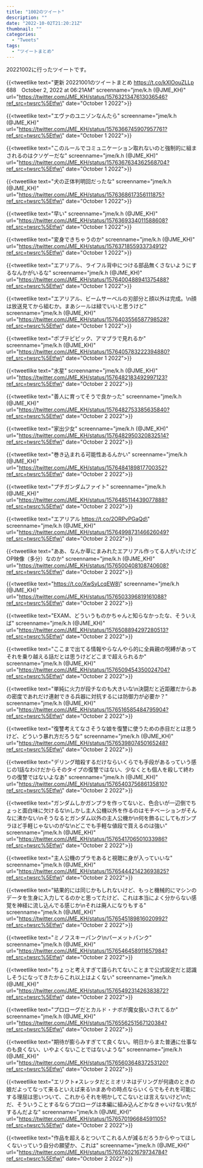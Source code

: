 ```yaml
---
title: "1002のツイート"
description: ""
date: "2022-10-02T21:20:21Z"
thumbnail: ""
categories:
  - "Tweets"
tags:
  - "ツイートまとめ"
---
```

20221002に行ったツイートです。
<!--more-->
{{<tweetlike text=\"更新 20221001のツイートまとめ https://t.co/kXlOouZLLp 688　October 2, 2022 at 06:21AM\" screenname=\"jme/k.h (@JME_KH)\" url=\"https://twitter.com/JME_KH/status/1576321347613036546?ref_src=twsrc%5Etfw\" date=\"October 1 2022\">}}

{{<tweetlike text=\"エヴァのユニゾンなんたら\" screenname=\"jme/k.h (@JME_KH)\" url=\"https://twitter.com/JME_KH/status/1576366745907957761?ref_src=twsrc%5Etfw\" date=\"October 1 2022\">}}

{{<tweetlike text=\"このルールでコミュニケーション取れないのと強制的に組まされるのはクソゲーだな\" screenname=\"jme/k.h (@JME_KH)\" url=\"https://twitter.com/JME_KH/status/1576367634362568704?ref_src=twsrc%5Etfw\" date=\"October 1 2022\">}}

{{<tweetlike text=\"犬の正体判明回だったな\" screenname=\"jme/k.h (@JME_KH)\" url=\"https://twitter.com/JME_KH/status/1576368617356111875?ref_src=twsrc%5Etfw\" date=\"October 1 2022\">}}

{{<tweetlike text=\"早い\" screenname=\"jme/k.h (@JME_KH)\" url=\"https://twitter.com/JME_KH/status/1576369334011588608?ref_src=twsrc%5Etfw\" date=\"October 1 2022\">}}

{{<tweetlike text=\"変身できちゃうのか\" screenname=\"jme/k.h (@JME_KH)\" url=\"https://twitter.com/JME_KH/status/1576371855933734912?ref_src=twsrc%5Etfw\" date=\"October 1 2022\">}}

{{<tweetlike text=\"エアリアル、ライフル背中につける部品無くさないようにするなんかがいるな\" screenname=\"jme/k.h (@JME_KH)\" url=\"https://twitter.com/JME_KH/status/1576400488941375488?ref_src=twsrc%5Etfw\" date=\"October 1 2022\">}}

{{<tweetlike text=\"エアリアル、ビームサーベルの刃部分と顔以外は完成。\n顔は放送見てから組むか。まあシールは緑でいいと思うけど\" screenname=\"jme/k.h (@JME_KH)\" url=\"https://twitter.com/JME_KH/status/1576403556587798528?ref_src=twsrc%5Etfw\" date=\"October 1 2022\">}}

{{<tweetlike text=\"ポプテピピック、アマプラで見れるか\" screenname=\"jme/k.h (@JME_KH)\" url=\"https://twitter.com/JME_KH/status/1576405783222394880?ref_src=twsrc%5Etfw\" date=\"October 1 2022\">}}

{{<tweetlike text=\"水星\" screenname=\"jme/k.h (@JME_KH)\" url=\"https://twitter.com/JME_KH/status/1576482183492997123?ref_src=twsrc%5Etfw\" date=\"October 2 2022\">}}

{{<tweetlike text=\"善人に育ってそうで良かった\" screenname=\"jme/k.h (@JME_KH)\" url=\"https://twitter.com/JME_KH/status/1576482753385635840?ref_src=twsrc%5Etfw\" date=\"October 2 2022\">}}

{{<tweetlike text=\"家出少女\" screenname=\"jme/k.h (@JME_KH)\" url=\"https://twitter.com/JME_KH/status/1576482950320832514?ref_src=twsrc%5Etfw\" date=\"October 2 2022\">}}

{{<tweetlike text=\"巻き込まれる可能性あるんかい\" screenname=\"jme/k.h (@JME_KH)\" url=\"https://twitter.com/JME_KH/status/1576484189817700352?ref_src=twsrc%5Etfw\" date=\"October 2 2022\">}}

{{<tweetlike text=\"プチガンダムファイト\" screenname=\"jme/k.h (@JME_KH)\" url=\"https://twitter.com/JME_KH/status/1576485114439077888?ref_src=twsrc%5Etfw\" date=\"October 2 2022\">}}

{{<tweetlike text=\"エアリアル https://t.co/2ORPvPGaQd\" screenname=\"jme/k.h (@JME_KH)\" url=\"https://twitter.com/JME_KH/status/1576499873146626049?ref_src=twsrc%5Etfw\" date=\"October 2 2022\">}}

{{<tweetlike text=\"ああ、なんか草にまみれたエアリアル作ってる人がいたけどOP映像（多分）なのか\" screenname=\"jme/k.h (@JME_KH)\" url=\"https://twitter.com/JME_KH/status/1576500408108740608?ref_src=twsrc%5Etfw\" date=\"October 2 2022\">}}

{{<tweetlike text=\"https://t.co/XwSyLcqEW8\" screenname=\"jme/k.h (@JME_KH)\" url=\"https://twitter.com/JME_KH/status/1576503396819161088?ref_src=twsrc%5Etfw\" date=\"October 2 2022\">}}

{{<tweetlike text=\"EXAM、どういうものかちゃんと知らなかったな、そういえば\" screenname=\"jme/k.h (@JME_KH)\" url=\"https://twitter.com/JME_KH/status/1576508894297280513?ref_src=twsrc%5Etfw\" date=\"October 2 2022\">}}

{{<tweetlike text=\"ここまで出てる情報やらなんやら的に全員親の呪縛があってそれを乗り越える話だとは思うけどどこまで超えられるか\" screenname=\"jme/k.h (@JME_KH)\" url=\"https://twitter.com/JME_KH/status/1576509454350024704?ref_src=twsrc%5Etfw\" date=\"October 2 2022\">}}

{{<tweetlike text=\"単純に火力が段チなのも大きいな\n決闘だと近距離だからあの密度であれだけ連射できる兵器に対抗するには防御力が必要か？\" screenname=\"jme/k.h (@JME_KH)\" url=\"https://twitter.com/JME_KH/status/1576516585484795904?ref_src=twsrc%5Etfw\" date=\"October 2 2022\">}}

{{<tweetlike text=\"復讐考えてなさそうな娘を復讐に使うための赤目だとは思うけど、どういう暴れ方だろうな\" screenname=\"jme/k.h (@JME_KH)\" url=\"https://twitter.com/JME_KH/status/1576539807450165248?ref_src=twsrc%5Etfw\" date=\"October 2 2022\">}}

{{<tweetlike text=\"デリング暗殺するだけならいくらでも手段があるっていう感じの1話なわけだからそのタイプの復讐ではない、少なくとも個人を殺して終わりの復讐ではないよなあ\" screenname=\"jme/k.h (@JME_KH)\" url=\"https://twitter.com/JME_KH/status/1576540375686135810?ref_src=twsrc%5Etfw\" date=\"October 2 2022\">}}

{{<tweetlike text=\"ガンダムしかガンプラを作ってないと、色合いが一辺倒でちょっと面白味に欠けるな\nしかし主人公機以外を作るのはモチベーションがそんなに沸かない\nそうなるとガンダム以外の主人公機か\n何を飾るにしてもガンプラほど手軽じゃないのがな\nどこでも手軽な値段で買えるのは強い\" screenname=\"jme/k.h (@JME_KH)\" url=\"https://twitter.com/JME_KH/status/1576541706501033986?ref_src=twsrc%5Etfw\" date=\"October 2 2022\">}}

{{<tweetlike text=\"主人公機のプラモあると視聴に身が入っていいな\" screenname=\"jme/k.h (@JME_KH)\" url=\"https://twitter.com/JME_KH/status/1576544421423693825?ref_src=twsrc%5Etfw\" date=\"October 2 2022\">}}

{{<tweetlike text=\"結果的には同じかもしれないけど、もっと機械的にマシンのデータを生身に入力してるのかと思ってたけど、これは本当によく分からない感覚を神経に流し込んでる感じか\nそれは廃人になりもする\" screenname=\"jme/k.h (@JME_KH)\" url=\"https://twitter.com/JME_KH/status/1576545189816020992?ref_src=twsrc%5Etfw\" date=\"October 2 2022\">}}

{{<tweetlike text=\"ミノフスキーパンク\nパーメットパンク\" screenname=\"jme/k.h (@JME_KH)\" url=\"https://twitter.com/JME_KH/status/1576546458911657984?ref_src=twsrc%5Etfw\" date=\"October 2 2022\">}}

{{<tweetlike text=\"ちょっと考えすぎて語られてないことまで公式設定だと認識しそうになってきたからこれ以上はよくない\" screenname=\"jme/k.h (@JME_KH)\" url=\"https://twitter.com/JME_KH/status/1576549231426383872?ref_src=twsrc%5Etfw\" date=\"October 2 2022\">}}

{{<tweetlike text=\"プロローグだとカルド・ナボが魔女扱いされてるか\" screenname=\"jme/k.h (@JME_KH)\" url=\"https://twitter.com/JME_KH/status/1576556251567120384?ref_src=twsrc%5Etfw\" date=\"October 2 2022\">}}

{{<tweetlike text=\"期待が膨らみすぎてて良くない。明日からまた普通に仕事なのも良くない、いやよくないことではないような\" screenname=\"jme/k.h (@JME_KH)\" url=\"https://twitter.com/JME_KH/status/1576560364837253120?ref_src=twsrc%5Etfw\" date=\"October 2 2022\">}}

{{<tweetlike text=\"エリクト≠スレッタだとミオリネはデリングが何歳のときの娘だよってなって来るといえば来る\nまあ今の時点ならいくらでもそれを可能にする理屈は思いついて、これからそれを明かしてこないとは言えないけど\nただ、そういうことするならプロローグは本編に組み込んどかなきゃいけない気がするんだよな\" screenname=\"jme/k.h (@JME_KH)\" url=\"https://twitter.com/JME_KH/status/1576570196684591105?ref_src=twsrc%5Etfw\" date=\"October 2 2022\">}}

{{<tweetlike text=\"作品を超えるとついてこれる人が減るだろうからやってほしくないっていう自分の願望か、これは\" screenname=\"jme/k.h (@JME_KH)\" url=\"https://twitter.com/JME_KH/status/1576574021679734784?ref_src=twsrc%5Etfw\" date=\"October 2 2022\">}}

